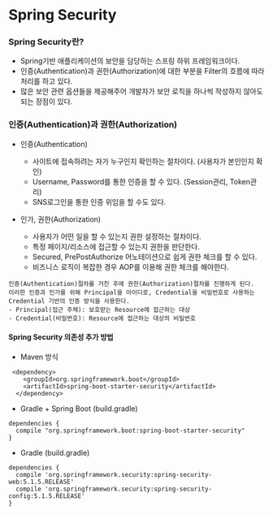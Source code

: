 # Spring Security

### Spring Security란?
- Spring기반 애플리케이션의 보안을 담당하는 스프링 하위 프레임워크이다.
- 인증(Authentication)과 권한(Authorization)에 대한 부분을 Filter의 흐름에 따라 처리를 하고 있다.
- 많은 보안 관련 옵션들을 제공해주어 개발자가 보안 로직을 하나씩 작성하지 않아도 되는 장점이 있다.

### 인증(Authentication)과 권한(Authorization)
- 인증(Authentication)
  - 사이트에 접속하려는 자가 누구인지 확인하는 절차이다. (사용자가 본인인지 확인)
  - Username, Password를 통한 인증을 할 수 있다. (Session관리, Token관리)
  - SNS로그인을 통한 인증 위임을 할 수도 있다.

- 인가, 권한(Authorization)
  - 사용자가 어떤 일을 할 수 있는지 권한 설정하는 절차이다.
  - 특정 페이지/리소스에 접근할 수 있는지 권한을 판단한다.
  - Secured, PrePostAuthorize 어노테이션으로 쉽게 권한 체크를 할 수 있다.
  - 비즈니스 로직이 복잡한 경우 AOP를 이용해 권한 체크를 해야한다.

```
인증(Authentication)절차를 거친 후에 권한(Authorization)절차를 진행하게 된다.
이러한 인증과 인가를 위해 Principal을 아이디로, Credential을 비밀번호로 사용하는 Credential 기반의 인증 방식을 사용한다.
- Principal(접근 주체): 보호받는 Resource에 접근하는 대상
- Credential(비밀번호): Resource에 접근하는 대상의 비밀번호
```

#### Spring Security 의존성 추가 방법
- Maven 방식

```
 <dependency>
    <groupId>org.springframework.boot</groupId>
    <artifactId>spring-boot-starter-security</artifactId>
  </dependency>
```

- Gradle + Spring Boot (build.gradle)

```
dependencies {
  compile "org.springframework.boot:spring-boot-starter-security"
}
```

- Gradle (build.gradle)

```
dependencies {
  compile 'org.springframework.security:spring-security-web:5.1.5.RELEASE'
  compile 'org.springframework.security:spring-security-config:5.1.5.RELEASE'
}
```
